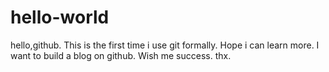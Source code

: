 # hello-world
hello,github.
This is the first time i use git formally.
Hope i can learn more.
I want to build a blog on github.
Wish me success.
thx.
